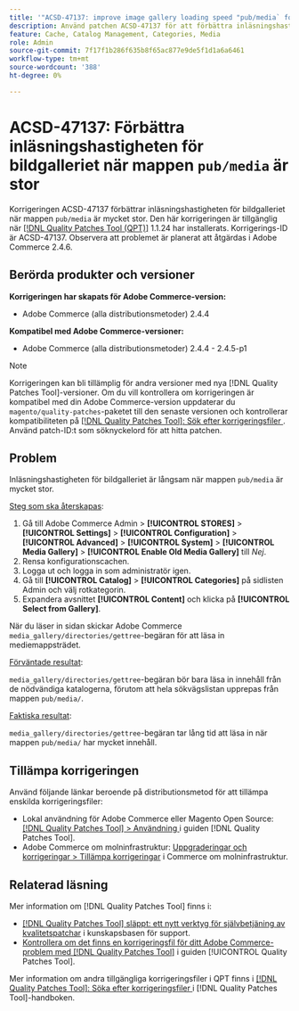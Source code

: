 ```yaml
---
title: '"ACSD-47137: improve image gallery loading speed "pub/media` folder big"'
description: Använd patchen ACSD-47137 för att förbättra inläsningshastigheten för bildgalleriet när mappen "pub/media" är mycket stor.
feature: Cache, Catalog Management, Categories, Media
role: Admin
source-git-commit: 7f17f1b286f635b8f65ac877e9de5f1d1a6a6461
workflow-type: tm+mt
source-wordcount: '388'
ht-degree: 0%

---
```


# ACSD-47137: Förbättra inläsningshastigheten för bildgalleriet när mappen `pub/media` är stor

Korrigeringen ACSD-47137 förbättrar inläsningshastigheten för bildgalleriet när mappen `pub/media` är mycket stor. Den här korrigeringen är tillgänglig när [[!DNL Quality Patches Tool (QPT)]](https://experienceleague.adobe.com/en/docs/commerce-knowledge-base/kb/announcements/commerce-announcements/magento-quality-patches-released-new-tool-to-self-serve-quality-patches) 1.1.24 har installerats. Korrigerings-ID är ACSD-47137. Observera att problemet är planerat att åtgärdas i Adobe Commerce 2.4.6.

## Berörda produkter och versioner

**Korrigeringen har skapats för Adobe Commerce-version:**
* Adobe Commerce (alla distributionsmetoder) 2.4.4

**Kompatibel med Adobe Commerce-versioner:**
* Adobe Commerce (alla distributionsmetoder) 2.4.4 - 2.4.5-p1

>[!NOTE]
>
>Korrigeringen kan bli tillämplig för andra versioner med nya [!DNL Quality Patches Tool]-versioner. Om du vill kontrollera om korrigeringen är kompatibel med din Adobe Commerce-version uppdaterar du `magento/quality-patches`-paketet till den senaste versionen och kontrollerar kompatibiliteten på [[!DNL Quality Patches Tool]: Sök efter korrigeringsfiler ](https://experienceleague.adobe.com/tools/commerce-quality-patches/index.html). Använd patch-ID:t som söknyckelord för att hitta patchen.

## Problem

Inläsningshastigheten för bildgalleriet är långsam när mappen `pub/media` är mycket stor.

<u>Steg som ska återskapas</u>:

1. Gå till Adobe Commerce Admin > **[!UICONTROL STORES]** > **[!UICONTROL Settings]** > **[!UICONTROL Configuration]** > **[!UICONTROL Advanced]** > **[!UICONTROL System]** > **[!UICONTROL Media Gallery]** > **[!UICONTROL Enable Old Media Gallery]** till _Nej_.
1. Rensa konfigurationscachen.
1. Logga ut och logga in som administratör igen.
1. Gå till **[!UICONTROL Catalog]** > **[!UICONTROL Categories]** på sidlisten Admin och välj rotkategorin.
1. Expandera avsnittet **[!UICONTROL Content]** och klicka på **[!UICONTROL Select from Gallery]**.

När du läser in sidan skickar Adobe Commerce `media_gallery/directories/gettree`-begäran för att läsa in mediemappsträdet.

<u>Förväntade resultat</u>:

`media_gallery/directories/gettree`-begäran bör bara läsa in innehåll från de nödvändiga katalogerna, förutom att hela sökvägslistan upprepas från mappen `pub/media/`.

<u>Faktiska resultat</u>:

`media_gallery/directories/gettree`-begäran tar lång tid att läsa in när mappen `pub/media/` har mycket innehåll.

## Tillämpa korrigeringen

Använd följande länkar beroende på distributionsmetod för att tillämpa enskilda korrigeringsfiler:

* Lokal användning för Adobe Commerce eller Magento Open Source: [[!DNL Quality Patches Tool] > Användning ](https://experienceleague.adobe.com/docs/commerce-operations/tools/quality-patches-tool/usage.html) i guiden [!DNL Quality Patches Tool].
* Adobe Commerce om molninfrastruktur: [Uppgraderingar och korrigeringar > Tillämpa korrigeringar](https://experienceleague.adobe.com/docs/commerce-cloud-service/user-guide/develop/upgrade/apply-patches.html) i Commerce om molninfrastruktur.

## Relaterad läsning

Mer information om [!DNL Quality Patches Tool] finns i:

* [[!DNL Quality Patches Tool] släppt: ett nytt verktyg för självbetjäning av kvalitetspatchar](https://experienceleague.adobe.com/en/docs/commerce-knowledge-base/kb/announcements/commerce-announcements/magento-quality-patches-released-new-tool-to-self-serve-quality-patches) i kunskapsbasen för support.
* [Kontrollera om det finns en korrigeringsfil för ditt Adobe Commerce-problem med  [!DNL Quality Patches Tool]](/help/tools/quality-patches-tool/patches-available-in-qpt/check-patch-for-magento-issue-with-magento-quality-patches.md) i guiden [!UICONTROL Quality Patches Tool].


Mer information om andra tillgängliga korrigeringsfiler i QPT finns i [[!DNL Quality Patches Tool]: Söka efter korrigeringsfiler ](https://experienceleague.adobe.com/tools/commerce-quality-patches/index.html) i [!DNL Quality Patches Tool]-handboken.

